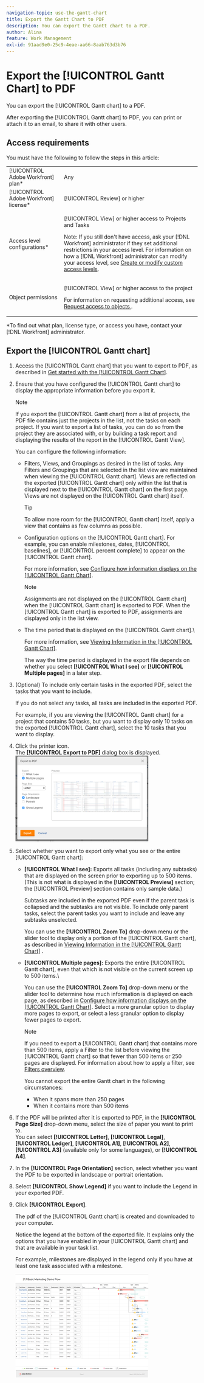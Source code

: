 ```yaml
---
navigation-topic: use-the-gantt-chart
title: Export the Gantt Chart to PDF
description: You can export the Gantt chart to a PDF.
author: Alina
feature: Work Management
exl-id: 91aad9e0-25c9-4eae-aa66-8aab763d3b76
---
```

# Export the [!UICONTROL Gantt Chart] to PDF

You can export the [!UICONTROL Gantt chart] to a PDF.

After exporting the [!UICONTROL Gantt chart] to PDF, you can print or attach it to an email, to share it with other users. 

## Access requirements

You must have the following to follow the steps in this article:

<table style="table-layout:auto"> 
 <col> 
 <col> 
 <tbody> 
  <tr> 
   <td role="rowheader">[!UICONTROL Adobe Workfront] plan*</td> 
   <td> <p>Any </p> </td> 
  </tr> 
  <tr> 
   <td role="rowheader">[!UICONTROL Adobe Workfront] license*</td> 
   <td> <p>[!UICONTROL Review] or higher</p> </td> 
  </tr> 
  <tr> 
   <td role="rowheader">Access level configurations*</td> 
   <td> <p>[!UICONTROL View] or higher access to Projects and Tasks</p> <p>Note: If you still don't have access, ask your [!DNL Workfront] administrator if they set additional restrictions in your access level. For information on how a [!DNL Workfront] administrator can modify your access level, see <a href="../../../administration-and-setup/add-users/configure-and-grant-access/create-modify-access-levels.md" class="MCXref xref">Create or modify custom access levels</a>.</p> </td> 
  </tr> 
  <tr> 
   <td role="rowheader">Object permissions</td> 
   <td> <p>[!UICONTROL View] or higher access to the project</p> <p>For information on requesting additional access, see <a href="../../../workfront-basics/grant-and-request-access-to-objects/request-access.md" class="MCXref xref">Request access to objects </a>.</p> </td> 
  </tr> 
 </tbody> 
</table>

&#42;To find out what plan, license type, or access you have, contact your [!DNL Workfront] administrator.

## Export the [!UICONTROL Gantt chart]

1. Access the [!UICONTROL Gantt chart] that you want to export to PDF, as described in [Get started with the [!UICONTROL Gantt Chart]](../../../manage-work/gantt-chart/use-the-gantt-chart/get-started-with-gantt.md).
1. Ensure that you have configured the [!UICONTROL Gantt chart] to display the appropriate information before you export it.

   >[!NOTE]
   >
   >If you export the [!UICONTROL Gantt chart] from a list of projects, the PDF file contains just the projects in the list, not the tasks on each project. If you want to export a list of tasks, you can do so from the project they are associated with, or by building a task report and displaying the results of the report in the [!UICONTROL Gantt View]. 

   You can configure the following information:

   * Filters, Views, and Groupings as desired in the list of tasks. Any Filters and Groupings that are selected in the list view are maintained when viewing the [!UICONTROL Gantt chart]. Views are reflected on the exported [!UICONTROL Gantt chart] only within the list that is displayed next to the [!UICONTROL Gantt chart] on the first page. Views are not displayed on the [!UICONTROL Gantt chart] itself.

      >[!TIP]
      >
      >To allow more room for the [!UICONTROL Gantt chart] itself, apply a view that contains as few columns as possible.

   * Configuration options on the [!UICONTROL Gantt chart]. For example, you can enable milestones, dates, [!UICONTROL baselines], or [!UICONTROL percent complete] to appear on the [!UICONTROL Gantt chart].

      For more information, see   [Configure how information displays on the [!UICONTROL Gantt Chart]](../../../manage-work/gantt-chart/use-the-gantt-chart/configure-info-on-gantt-chart.md).

      >[!NOTE]
      >
      > Assignments are not displayed on the [!UICONTROL Gantt chart] when the [!UICONTROL Gantt chart] is exported to PDF. When the [!UICONTROL Gantt chart] is exported to PDF, assignments are displayed only in the list view.

   * The time period that is displayed on the [!UICONTROL Gantt chart].\

      For more information, see [Viewing Information in the [!UICONTROL Gantt Chart]](../../../manage-work/gantt-chart/use-the-gantt-chart/view-info-in-gantt.md).

      The way the time period is displayed in the export file depends on whether you select **[!UICONTROL What I see]** or **[!UICONTROL Multiple pages]** in a later step.

1. (Optional) To include only certain tasks in the exported PDF, select the tasks that you want to include.

   If you do not select any tasks, all tasks are included in the exported PDF.

   For example, if you are viewing the [!UICONTROL Gantt chart] for a project that contains 50 tasks, but you want to display only 10 tasks on the exported [!UICONTROL Gantt chart], select the 10 tasks that you want to display.

1. Click the printer icon.\
   The **[!UICONTROL Export to PDF]** dialog box is displayed.\
   ![exported_gantt_UI.png](assets/exported-gantt-ui-350x225.png)

1. Select whether you want to export only what you see or the entire [!UICONTROL Gantt chart]:

   * **[!UICONTROL What I see]:** Exports all tasks (including any subtasks) that are displayed on the screen prior to exporting up to 500 items. (This is not what is displayed in the **[!UICONTROL Preview]** section; the [!UICONTROL Preview] section contains only sample data.)

      Subtasks are included in the exported PDF even if the parent task is collapsed and the subtasks are not visible. To include only parent tasks, select the parent tasks you want to include and leave any subtasks unselected.

      You can use the **[!UICONTROL Zoom To]** drop-down menu or the slider tool to display only a portion of the [!UICONTROL Gantt chart], as described in [Viewing Information in the [!UICONTROL Gantt Chart]](../../../manage-work/gantt-chart/use-the-gantt-chart/view-info-in-gantt.md) .

   * **[!UICONTROL Multiple pages]:** Exports the entire [!UICONTROL Gantt chart], even that which is not visible on the current screen up to 500 items.\

      You can use the **[!UICONTROL Zoom To]** drop-down menu or the slider tool to determine how much information is displayed on each page, as described in [Configure how information displays on the [!UICONTROL Gantt Chart]](../../../manage-work/gantt-chart/use-the-gantt-chart/configure-info-on-gantt-chart.md). Select a more granular option to display more pages to export, or select a less granular option to display fewer pages to export.

      >[!NOTE]
      >
      >If you need to export a [!UICONTROL Gantt chart] that contains more than 500 items, apply a Filter to the list before viewing the [!UICONTROL Gantt chart] so that fewer than 500 items or 250 pages are displayed. For information about how to apply a filter, see  [Filters overview](../../../reports-and-dashboards/reports/reporting-elements/filters-overview.md).
      >
      >
      >You cannot export the entire Gantt chart in the following circumstances: 
      >
      >   
      >   
      >   * When it spans more than 250 pages
      >   * When it contains more than 500 items




1. If the PDF will be printed after it is exported to PDF, in the **[!UICONTROL Page Size]** drop-down menu, select the size of paper you want to print to.\
   You can select **[!UICONTROL Letter]**, **[!UICONTROL Legal]**, **[!UICONTROL Ledger]**, **[!UICONTROL A1]**, **[!UICONTROL A2]**, **[!UICONTROL A3]** (available only for some languages), or **[!UICONTROL A4]**.
1. In the **[!UICONTROL Page Orientation]** section, select whether you want the PDF to be exported in landscape or portrait orientation.
1. Select **[!UICONTROL Show Legend]** if you want to include the Legend in your exported PDF. 
1. Click **[!UICONTROL Export]**.

   The pdf of the [!UICONTROL Gantt chart] is created and downloaded to your computer.

   Notice the legend at the bottom of the exported file. It explains only the options that you have enabled in your [!UICONTROL Gantt chart] and that are available in your task list.

   For example, milestones are displayed in the legend only if you have at least one task associated with a milestone.

   ![gantt_chart_with_updated__limited__legend.png](assets/gantt-chart-with-updated--limited--legend-350x271.png) 
